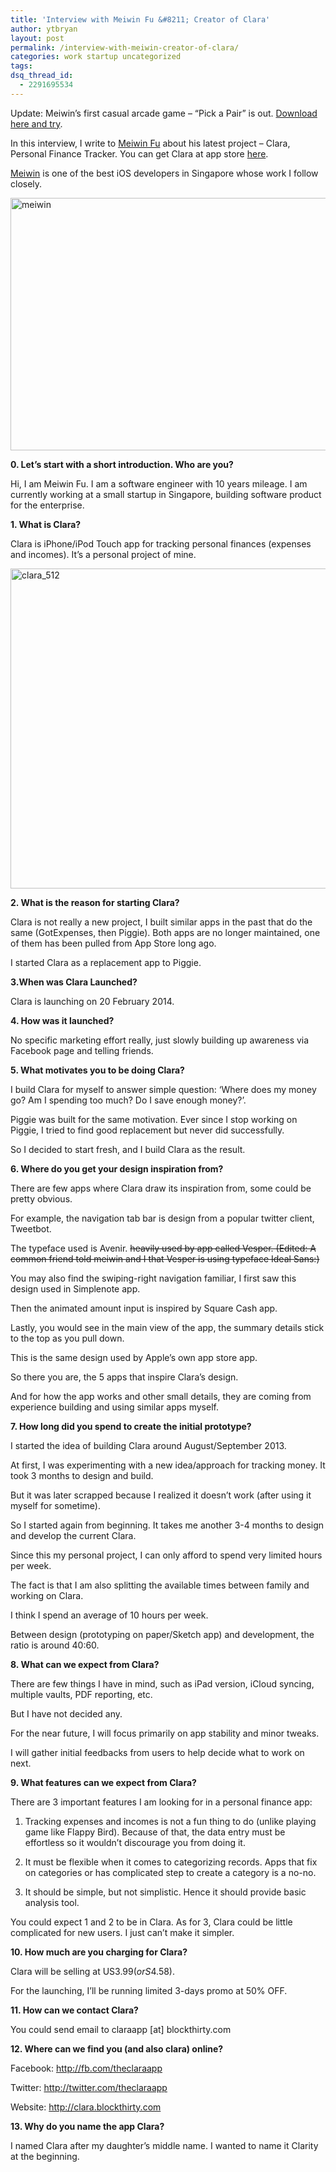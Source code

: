 ```yaml
---
title: 'Interview with Meiwin Fu &#8211; Creator of Clara'
author: ytbryan
layout: post
permalink: /interview-with-meiwin-creator-of-clara/
categories: work startup uncategorized
tags:
dsq_thread_id:
  - 2291695534
---
```

Update: Meiwin&#8217;s first casual arcade game &#8211; &#8220;Pick a Pair&#8221; is out. [Download here and try][1].

In this interview, I write to [Meiwin Fu][2] about his latest project &#8211; Clara, Personal Finance Tracker. You can get Clara at app store [here][3].

[Meiwin][4] is one of the best iOS developers in Singapore whose work I follow closely.

[<img class="alignnone size-full wp-image-1389" alt="meiwin" src="http://ytbryan.com/wp-content/uploads/2014/02/22555_321784841431_471844_n.jpg" width="604" height="404" />][5]

**0. Let’s start with a short introduction. Who are you?**

Hi, I am Meiwin Fu. I am a software engineer with 10 years mileage. I am currently working at a small startup in Singapore, building software product for the enterprise.

**1. What is Clara?**

Clara is iPhone/iPod Touch app for tracking personal finances (expenses and incomes). It&#8217;s a personal project of mine.

[<img class="alignnone size-full wp-image-1388" alt="clara_512" src="http://ytbryan.com/wp-content/uploads/2014/02/icon_512.png" width="512" height="512" />][6]

**2. What is the reason for starting Clara?**

Clara is not really a new project, I built similar apps in the past that do the same (GotExpenses, then Piggie). Both apps are no longer maintained, one of them has been pulled from App Store long ago.

I started Clara as a replacement app to Piggie.

**3.When was Clara Launched?**

Clara is launching on 20 February 2014.

**4. How was it launched?**

No specific marketing effort really, just slowly building up awareness via Facebook page and telling friends.

**5. What motivates you to be doing Clara?**

I build Clara for myself to answer simple question: &#8216;Where does my money go? Am I spending too much? Do I save enough money?&#8217;.

Piggie was built for the same motivation. Ever since I stop working on Piggie, I tried to find good replacement but never did successfully.

So I decided to start fresh, and I build Clara as the result.

**6. Where do you get your design inspiration from?**

There are few apps where Clara draw its inspiration from, some could be pretty obvious.

For example, the navigation tab bar is design from a popular twitter client, Tweetbot.

The typeface used is Avenir. <del>heavily used by app called Vesper. (Edited: A common friend told meiwin and I that Vesper is using typeface Ideal Sans:)<br /> </del>

You may also find the swiping-right navigation familiar, I first saw this design used in Simplenote app.

Then the animated amount input is inspired by Square Cash app.

Lastly, you would see in the main view of the app, the summary details stick to the top as you pull down.

This is the same design used by Apple&#8217;s own app store app.

So there you are, the 5 apps that inspire Clara&#8217;s design.

And for how the app works and other small details, they are coming from experience building and using similar apps myself.

**7. How long did you spend to create the initial prototype?**

I started the idea of building Clara around August/September 2013.

At first, I was experimenting with a new idea/approach for tracking money. It took 3 months to design and build.

But it was later scrapped because I realized it doesn&#8217;t work (after using it myself for sometime).

So I started again from beginning. It takes me another 3-4 months to design and develop the current Clara.

Since this my personal project, I can only afford to spend very limited hours per week.

The fact is that I am also splitting the available times between family and working on Clara.

I think I spend an average of 10 hours per week.

Between design (prototyping on paper/Sketch app) and development, the ratio is around 40:60.

**8. What can we expect from Clara?**

There are few things I have in mind, such as iPad version, iCloud syncing, multiple vaults, PDF reporting, etc.

But I have not decided any.

For the near future, I will focus primarily on app stability and minor tweaks.

I will gather initial feedbacks from users to help decide what to work on next.

**9. What features can we expect from Clara?**

There are 3 important features I am looking for in a personal finance app:

1. Tracking expenses and incomes is not a fun thing to do (unlike playing game like Flappy Bird). Because of that, the data entry must be effortless so it wouldn&#8217;t discourage you from doing it.

2. It must be flexible when it comes to categorizing records. Apps that fix on categories or has complicated step to create a category is a no-no.

3. It should be simple, but not simplistic. Hence it should provide basic analysis tool.

You could expect 1 and 2 to be in Clara. As for 3, Clara could be little complicated for new users. I just can&#8217;t make it simpler.

**10. How much are you charging for Clara?**

Clara will be selling at US$3.99 (or S$4.58).

For the launching, I&#8217;ll be running limited 3-days promo at 50% OFF.

**11. How can we contact Clara?**

You could send email to claraapp [at] blockthirty.com

**12. Where can we find you (and also clara) online?**

Facebook: <http://fb.com/theclaraapp>

Twitter: <http://twitter.com/theclaraapp>

Website: <http://clara.blockthirty.com>

**13. Why do you name the app Clara?**

I named Clara after my daughter’s middle name. I wanted to name it Clarity at the beginning.

 [1]: https://itunes.apple.com/us/app/pick-a-pair/id905370762?ls=1&mt=8
 [2]: https://github.com/meiwin
 [3]: https://itunes.apple.com/us/app/clara-personal-finance-for/id816875421?ls=1&mt=8
 [4]: https://twitter.com/meiwin
 [5]: http://ytbryan.com/wp-content/uploads/2014/02/22555_321784841431_471844_n.jpg
 [6]: http://ytbryan.com/wp-content/uploads/2014/02/icon_512.png
